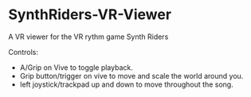 # SynthRiders-VR-Viewer
A VR viewer for the VR rythm game Synth Riders

Controls:
- A/Grip on Vive to toggle playback.
- Grip button/trigger on vive to move and scale the world around you.
- left joystick/trackpad up and down to move throughout the song.
